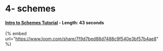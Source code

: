 # 4- schemes

#### [Intro to Schemes Tutorial](https://www.loom.com/share/7f9d7bed88d7488c9f540e3bf57b4ae8) - Length: 43 seconds

{% embed url="https://www.loom.com/share/7f9d7bed88d7488c9f540e3bf57b4ae8" %}



#### 

